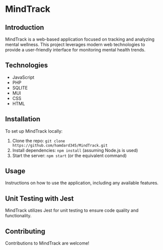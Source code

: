 # MindTrack

## Introduction
MindTrack is a web-based application focused on tracking and analyzing mental wellness. This project leverages modern web technologies to provide a user-friendly interface for monitoring mental health trends.

## Technologies
- JavaScript
- PHP
- SQLITE
- MUI
- CSS
- HTML

## Installation
To set up MindTrack locally:
1. Clone the repo: `git clone https://github.com/hamdard345/MindTrack.git`
2. Install dependencies: `npm install` (assuming Node.js is used)
3. Start the server: `npm start` (or the equivalent command)

## Usage
Instructions on how to use the application, including any available features.

## Unit Testing with Jest
MindTrack utilizes Jest for unit testing to ensure code quality and functionality.


## Contributing
Contributions to MindTrack are welcome!


